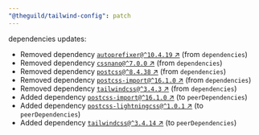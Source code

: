 ```yaml
---
"@theguild/tailwind-config": patch
---
```

dependencies updates:
  - Removed dependency [`autoprefixer@^10.4.19` ↗︎](https://www.npmjs.com/package/autoprefixer/v/10.4.19) (from `dependencies`)
  - Removed dependency [`cssnano@^7.0.0` ↗︎](https://www.npmjs.com/package/cssnano/v/7.0.0) (from `dependencies`)
  - Removed dependency [`postcss@^8.4.38` ↗︎](https://www.npmjs.com/package/postcss/v/8.4.38) (from `dependencies`)
  - Removed dependency [`postcss-import@^16.1.0` ↗︎](https://www.npmjs.com/package/postcss-import/v/16.1.0) (from `dependencies`)
  - Removed dependency [`tailwindcss@^3.4.3` ↗︎](https://www.npmjs.com/package/tailwindcss/v/3.4.3) (from `dependencies`)
  - Added dependency [`postcss-import@^16.1.0` ↗︎](https://www.npmjs.com/package/postcss-import/v/16.1.0) (to `peerDependencies`)
  - Added dependency [`postcss-lightningcss@^1.0.1` ↗︎](https://www.npmjs.com/package/postcss-lightningcss/v/1.0.1) (to `peerDependencies`)
  - Added dependency [`tailwindcss@^3.4.14` ↗︎](https://www.npmjs.com/package/tailwindcss/v/3.4.14) (to `peerDependencies`)
